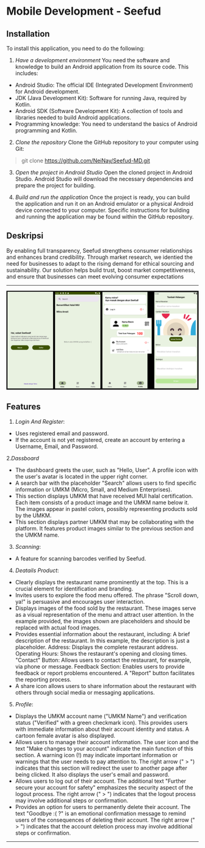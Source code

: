 # Mobile Development - Seefud

## Installation
To install this application, you need to do the following:

1. *Have a development environment*
  You need the software and knowledge to build an Android application from its source code. This includes:
- Android Studio: The official IDE (Integrated Development Environment) for Android development.
- JDK (Java Development Kit): Software for running Java, required by Kotlin.
- Android SDK (Software Development Kit): A collection of tools and libraries needed to build Android applications.
- Programming knowledge: You need to understand the basics of Android programming and Kotlin.

2. *Clone the repository*
  Clone the GitHub repository to your computer using Git:
  > git clone https://github.com/NeiNay/Seefud-MD.git

3. *Open the project in Android Studio*
  Open the cloned project in Android Studio. Android Studio will download the necessary dependencies and prepare the project for building.

5. *Build and run the application*
   Once the project is ready, you can build the application and run it on an Android emulator or a physical Android device connected to your computer. Specific instructions for building and running the application may be found within the GitHub repository.

## Deskripsi
By enabling full transparency, Seefud strengthens consumer relationships and enhances brand credibility. Through market research, we identied the need for businesses to adapt to the rising demand for ethical sourcing and sustainability. Our solution helps build trust, boost market competitiveness, and ensure that businesses can meet evolving consumer expectations

---
![alt text](https://github.com/NeiNay/Seefud-MD/blob/home/app/src/main/java/com/seefud/seefud/ui/img.png)
## Features
1. *Login And Register*:

- Uses registered email and password.
- If the account is not yet registered, create an account by entering a Username, Email, and Password.

2.*Dassboard*

- The dashboard greets the user, such as "Hello, User". A profile icon with the user's avatar is located in the upper right corner.
- A search bar with the placeholder "Search" allows users to find specific information or UMKM (Micro, Small, and Medium Enterprises).
- This section displays UMKM that have received MUI halal certification. Each item consists of a product image and the UMKM name below it. The images appear in pastel colors, possibly representing products sold by the UMKM.
- This section displays partner UMKM that may be collaborating with the platform. It features product images similar to the previous section and the UMKM name.
  
3. *Scanning*:

- A feature for scanning barcodes verified by Seefud.

4. *Deatails Product*:

- Clearly displays the restaurant name prominently at the top. This is a crucial element for identification and branding.
- Invites users to explore the food menu offered. The phrase "Scroll down, ya!" is persuasive and encourages user interaction.
- Displays images of the food sold by the restaurant. These images serve as a visual representation of the menu and attract user attention. In the example provided, the images shown are placeholders and should be replaced with actual food images.
- Provides essential information about the restaurant, including:
A brief description of the restaurant. In this example, the description is just a placeholder.
Address: Displays the complete restaurant address.
Operating Hours: Shows the restaurant's opening and closing times.
"Contact" Button: Allows users to contact the restaurant, for example, via phone or message.
Feedback Section: Enables users to provide feedback or report problems encountered. A "Report" button facilitates the reporting process.
- A share icon allows users to share information about the restaurant with others through social media or messaging applications.

5. *Profile*:

- Displays the UMKM account name ("UMKM Name") and verification status ("Verified" with a green checkmark icon). This provides users with immediate information about their account identity and status. A cartoon female avatar is also displayed.
- Allows users to manage their account information. The user icon and the text "Make changes to your account" indicate the main function of this section. A warning icon (!) may indicate important information or warnings that the user needs to pay attention to. The right arrow (" > ") indicates that this section will redirect the user to another page after being clicked. It also displays the user's email and password.
- Allows users to log out of their account. The additional text "Further secure your account for safety" emphasizes the security aspect of the logout process. The right arrow (" > ") indicates that the logout process may involve additional steps or confirmation.
- Provides an option for users to permanently delete their account. The text "Goodbye :( ?" is an emotional confirmation message to remind users of the consequences of deleting their account. The right arrow (" > ") indicates that the account deletion process may involve additional steps or confirmation.

---


